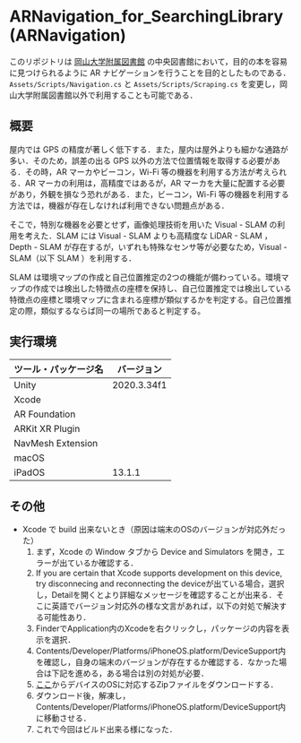 # ARNavigation_for_SearchingLibrary (ARNavigation)

このリポジトリは [岡山大学附属図書館](https://www.lib.okayama-u.ac.jp/) の中央図書館において，目的の本を容易に見つけられるように AR ナビゲーションを行うことを目的としたものである．` Assets/Scripts/Navigation.cs ` と `Assets/Scripts/Scraping.cs` を変更し，岡山大学附属図書館以外で利用することも可能である．

## 概要

屋内では GPS の精度が著しく低下する．また，屋内は屋外よりも細かな通路が多い．そのため，誤差の出る GPS 以外の方法で位置情報を取得する必要がある．その時，AR マーカやビーコン，Wi-Fi 等の機器を利用する方法が考えられる．AR マーカの利用は，高精度ではあるが，AR マーカを大量に配置する必要があり，外観を損なう恐れがある．また，ビーコン，Wi-Fi 等の機器を利用する方法では，機器が存在しなければ利用できない問題点がある．

そこで，特別な機器を必要とせず，画像処理技術を用いた Visual - SLAM の利用を考えた．SLAM には Visual - SLAM よりも高精度な LiDAR - SLAM ，Depth - SLAM が存在するが，いずれも特殊なセンサ等が必要なため，Visual - SLAM（以下 SLAM ）を利用する．

SLAM は環境マップの作成と自己位置推定の2つの機能が備わっている。環境マップの作成では検出した特徴点の座標を保持し、自己位置推定では検出している特徴点の座標と環境マップに含まれる座標が類似するかを判定する。自己位置推定の際，類似するならば同一の場所であると判定する。

## 実行環境

| ツール・パッケージ名 | バージョン |
|----|----|
| Unity | 2020.3.34f1|
| Xcode |  |
| AR Foundation |  |
| ARKit XR Plugin |  |
| NavMesh Extension |  |
| macOS |  |
| iPadOS | 13.1.1 |


## その他
* Xcode で build 出来ないとき（原因は端末のOSのバージョンが対応外だった）
    1. まず，Xcode の Window タブから Device and Simulators を開き，エラーが出ているか確認する．
    2. If you are certain that Xcode supports development on this device, try disconnecing and reconnecting the deviceが出ている場合，選択し，Detailを開くとより詳細なメッセージを確認することが出来る．そこに英語でバージョン対応外の様な文言があれば，以下の対処で解決する可能性あり．
    3. FinderでApplication内のXcodeを右クリックし，パッケージの内容を表示を選択．
    4. Contents/Developer/Platforms/iPhoneOS.platform/DeviceSupport内を確認し，自身の端末のバージョンが存在するか確認する．なかった場合は下記を進める，ある場合は別の対処が必要．
    5. [ここ](https://github.com/iGhibli/iOS-DeviceSupport/tree/master/DeviceSupport)からデバイスのOSに対応するZipファイルをダウンロードする．
    6. ダウンロード後，解凍し，Contents/Developer/Platforms/iPhoneOS.platform/DeviceSupport内に移動させる．
    7. これで今回はビルド出来る様になった．
